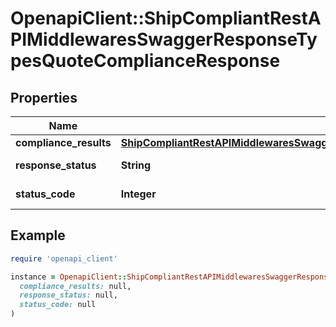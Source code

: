 # OpenapiClient::ShipCompliantRestAPIMiddlewaresSwaggerResponseTypesQuoteComplianceResponse

## Properties

| Name | Type | Description | Notes |
| ---- | ---- | ----------- | ----- |
| **compliance_results** | [**ShipCompliantRestAPIMiddlewaresSwaggerResponseTypesSalesOrderComplianceResults**](ShipCompliantRestAPIMiddlewaresSwaggerResponseTypesSalesOrderComplianceResults.md) |  | [optional] |
| **response_status** | **String** |  | [optional][default to &#39;Success&#39;] |
| **status_code** | **Integer** |  | [optional][default to STATUS_CODE::N200] |

## Example

```ruby
require 'openapi_client'

instance = OpenapiClient::ShipCompliantRestAPIMiddlewaresSwaggerResponseTypesQuoteComplianceResponse.new(
  compliance_results: null,
  response_status: null,
  status_code: null
)
```

